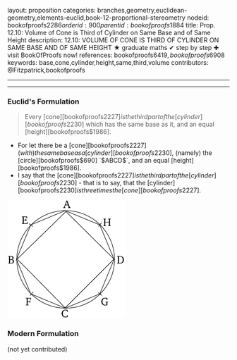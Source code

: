layout: proposition
categories: branches,geometry,euclidean-geometry,elements-euclid,book-12-proportional-stereometry
nodeid: bookofproofs$2286
orderid: 900
parentid: bookofproofs$1884
title: Prop. 12.10: Volume of Cone is Third of Cylinder on Same Base and of Same Height
description: 12.10: VOLUME OF CONE IS THIRD OF CYLINDER ON SAME BASE AND OF SAME HEIGHT &#9733; graduate maths &#10004; step by step &#10010; visit BookOfProofs now!
references: bookofproofs$6419,bookofproofs$6908
keywords: base,cone,cylinder,height,same,third,volume
contributors: @Fitzpatrick,bookofproofs

---


---

### Euclid's Formulation

> Every [cone][bookofproofs$2227] is the third part of the [cylinder][bookofproofs$2230] which has the same base as it, and an equal [height][bookofproofs$1986].
* For let there be a [cone][bookofproofs$2227] (with) the same base as a [cylinder][bookofproofs$2230], (namely) the [circle][bookofproofs$690] `$ABCD$`, and an equal [height][bookofproofs$1986].
* I say that the [cone][bookofproofs$2227] is the third part of the [cylinder][bookofproofs$2230] - that is to say, that the [cylinder][bookofproofs$2230] is three times the [cone][bookofproofs$2227].

![fig10e](https://github.com/bookofproofs/bookofproofs.github.io/blob/main/_sources/_assets/images/euclid/Book12/fig10e.png?raw=true)


### Modern Formulation

(not yet contributed)
